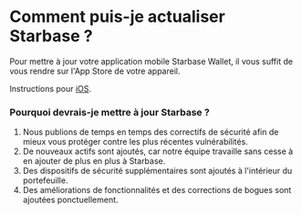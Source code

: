 # Comment puis-je actualiser Starbase ?

Pour mettre à jour votre application mobile Starbase Wallet, il vous suffit de vous rendre sur l'App Store de votre appareil.

Instructions pour [iOS](https://support.apple.com/en-us/HT202180).

### Pourquoi devrais-je mettre à jour Starbase ?

1. Nous publions de temps en temps des correctifs de sécurité afin de mieux vous protéger contre les plus récentes vulnérabilités.
2. De nouveaux actifs sont ajoutés, car notre équipe travaille sans cesse à en ajouter de plus en plus à Starbase.
3. Des dispositifs de sécurité supplémentaires sont ajoutés à l'intérieur du portefeuille.
4. Des améliorations de fonctionnalités et des corrections de bogues sont ajoutées ponctuellement.


